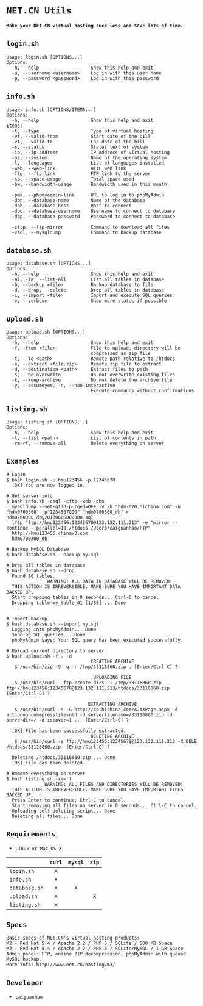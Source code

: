 ``NET.CN Utils``
================
**``Make your NET.CN virtual hosting suck less and SAVE lots of time.``**

``login.sh``
------------
    Usage: login.sh [OPTIONS...]
    Options:
      -h, --help                   Show this help and exit
      -u, --username <username>    Log in with this user name
      -p, --password <password>    Log in with this password

``info.sh``
-----------
    Usage: info.sh [OPTIONS/ITEMS...]
    Options:
      -h, --help                   Show this help and exit
    Items:
      -t, --type                   Type of virtual hosting
      -vf, --valid-from            Start date of the bill
      -vt, --valid-to              End date of the bill
      -s, --status                 Status text of system
      -ip, --ip-address            IP Address of virtual hosting
      -os, --system                Name of the operating system
      -l, --languages              List of languages installed
      -web, --web-link             HTTP web link
      -ftp, --ftp-link             FTP link to the server
      -sp, --space-usage           Total space used
      -bw, --bandwidth-usage       Bandwidth used in this month

      -pma, --phpmyadmin-link      URL to log in to phpMyAdmin
      -dbn, --database-name        Name of the database
      -dbh, --database-host        Host to connect
      -dbu, --database-username    Username to connect to database
      -dbp, --database-password    Password to connect to database

      -cftp, --ftp-mirror          Command to download all files
      -csql, --mysqldump           Command to backup database

``database.sh``
---------------
    Usage: database.sh [OPTIONS...]
    Options:
      -h, --help                   Show this help and exit
      -al, -la, --list-all         List all tables in database
      -b, --backup <file>          Backup database to file
      -d, --drop, --delete         Drop all tables in database
      -i, --import <file>          Import and execute SQL queries
      -v, --verbose                Show more status if possible

``upload.sh``
-------------
    Usage: upload.sh [OPTIONS...]
    Options:
      -h, --help                   Show this help and exit
      -f, -from <file>             File to upload, directory will be 
                                   compressed as zip file
      -t, --to <path>              Remote path relative to /htdocs
      -e, --extract <file.zip>     Remote zip file to extract
      -d, --destination <path>     Extract files to path
      -s, --no-overwrite           Do not overwrite existing files
      -k, --keep-archive           Do not delete the archive file
      -y, --assumeyes, -n, --non-interactive
                                   Execute commands without confirmations

``listing.sh``
--------------
    Usage: listing.sh [OPTIONS...]
    Options:
      -h, --help                   Show this help and exit
      -l, --list <path>            List of contents in path
      -rm-rf, --remove-all         Delete everything on server

``Examples``
------------
    # Login
    $ bash login.sh -u hmu123456 -p 12345678
      [OK] You are now logged in.

    # Get server info
    $ bash info.sh -csql -cftp -web -dbn
      mysqldump --set-gtid-purged=OFF -v -h "hdm-070.hichina.com" -u "hdm0700300" -p"1234567890" "hdm0700300_db" > hdm0700300_db@20130606000000.sql
      lftp "ftp://hmu123456:12345678@123.132.111.213" -e "mirror --continue --parallel=10 /htdocs /Users/caiguanhao/FTP"
      http://hmu123456.chinaw3.com
      hdm0700300_db

    # Backup MySQL Database
    $ bash database.sh --backup my.sql

    # Drop all tables in database
    $ bash database.sh --drop
      Found 80 tables.
                   WARNING: ALL DATA IN DATABASE WILL BE REMOVED!               
      THIS ACTION IS IRREVERSIBLE. MAKE SURE YOU HAVE IMPORTANT DATA BACKED UP. 
      Start dropping tables in 0 seconds... Ctrl-C to cancel.
      Dropping table my_table_01 [1/80] ... Done
      ...

    # Import backup
    $ bash database.sh --import my.sql
      Logging into phpMyAdmin... Done
      Sending SQL queries... Done
      phpMyAdmin says: Your SQL query has been executed successfully.

    # Upload current directory to server
    $ bash upload.sh -f . -d
                                   CREATING ARCHIVE
       $ /usr/bin/zip -9 -q -r /tmp/33116860.zip . [Enter/Ctrl-C] ?

                                    UPLOADING FILE
       $ /usr/bin/curl --ftp-create-dirs -T /tmp/33116860.zip ftp://hmu123456:12345678@123.132.111.213/htdocs/33116860.zip [Enter/Ctrl-C] ?

                                  EXTRACTING ARCHIVE
       $ /usr/bin/curl -s -G http://cp.hichina.com/AJAXPage.aspx -d action=uncommpressfilesold -d serverfilename=/33116860.zip -d serverdir=/ -d iscover=1 ... [Enter/Ctrl-C] ?

      [OK] File has been successfully extracted.
                                   DELETING ARCHIVE
       $ /usr/bin/curl -s ftp://hmu123456:12345678@123.132.111.213 -X DELE /htdocs/33116860.zip  [Enter/Ctrl-C] ?

      Deleting /htdocs/33116860.zip ... Done
      [OK] File has been deleted.

    # Remove everything on server
    $ bash listing.sh -rm-rf
                  WARNING: ALL FILES AND DIRECTORIES WILL BE REMOVED!            
      THIS ACTION IS IRREVERSIBLE. MAKE SURE YOU HAVE IMPORTANT FILES BACKED UP. 
      Press Enter to continue; Ctrl-C to cancel. 
      Start removing all files on server in 0 seconds... Ctrl-C to cancel.
      Uploading self-deleting script... Done
      Deleting all files... Done

``Requirements``
----------------
* ``Linux or Mac OS X``

|               |``curl``|``mysql``|``zip``|
|---------------|:------:|:-------:|:-----:|
|``login.sh``   | ``X``  |         |       |
|``info.sh``    | ``X``  |         |       |
|``database.sh``| ``X``  | ``X``   |       |
|``upload.sh``  | ``X``  |         | ``X`` |
|``listing.sh`` | ``X``  |         |       |

``Specs``
---------
    Basic specs of NET.CN's virtual hosting products:
    M2 - Red Hat 5.4 / Apache 2.2 / PHP 5 / SQLite / 500 MB Space
    M3 - Red Hat 5.4 / Apache 2.2 / PHP 5 / SQLite/MySQL / 1 GB Space
    Admin panel: FTP, online ZIP decompression, phpMyAdmin with queued MySQL backup.
    More info: http://www.net.cn/hosting/m3/

``Developer``
-------------
* ``caiguanhao``
